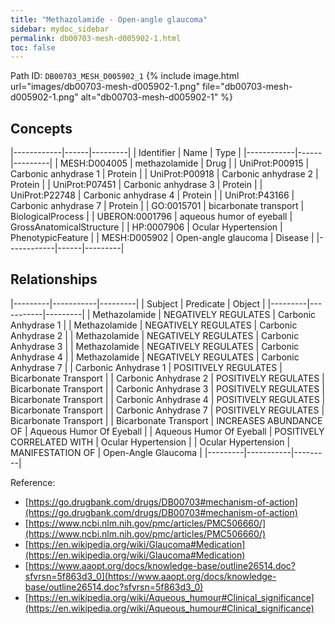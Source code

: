 ```yaml
---
title: "Methazolamide - Open-angle glaucoma"
sidebar: mydoc_sidebar
permalink: db00703-mesh-d005902-1.html
toc: false 
---
```



Path ID: `DB00703_MESH_D005902_1`
{% include image.html url="images/db00703-mesh-d005902-1.png" file="db00703-mesh-d005902-1.png" alt="db00703-mesh-d005902-1" %}

## Concepts

|------------|------|---------|
| Identifier | Name | Type    |
|------------|------|---------|
| MESH:D004005 | methazolamide | Drug |
| UniProt:P00915 | Carbonic anhydrase 1 | Protein |
| UniProt:P00918 | Carbonic anhydrase 2 | Protein |
| UniProt:P07451 | Carbonic anhydrase 3 | Protein |
| UniProt:P22748 | Carbonic anhydrase 4 | Protein |
| UniProt:P43166 | Carbonic anhydrase 7 | Protein |
| GO:0015701 | bicarbonate transport | BiologicalProcess |
| UBERON:0001796 | aqueous humor of eyeball | GrossAnatomicalStructure |
| HP:0007906 | Ocular Hypertension | PhenotypicFeature |
| MESH:D005902 | Open-angle glaucoma | Disease |
|------------|------|---------|

## Relationships

|---------|-----------|---------|
| Subject | Predicate | Object  |
|---------|-----------|---------|
| Methazolamide | NEGATIVELY REGULATES | Carbonic Anhydrase 1 |
| Methazolamide | NEGATIVELY REGULATES | Carbonic Anhydrase 2 |
| Methazolamide | NEGATIVELY REGULATES | Carbonic Anhydrase 3 |
| Methazolamide | NEGATIVELY REGULATES | Carbonic Anhydrase 4 |
| Methazolamide | NEGATIVELY REGULATES | Carbonic Anhydrase 7 |
| Carbonic Anhydrase 1 | POSITIVELY REGULATES | Bicarbonate Transport |
| Carbonic Anhydrase 2 | POSITIVELY REGULATES | Bicarbonate Transport |
| Carbonic Anhydrase 3 | POSITIVELY REGULATES | Bicarbonate Transport |
| Carbonic Anhydrase 4 | POSITIVELY REGULATES | Bicarbonate Transport |
| Carbonic Anhydrase 7 | POSITIVELY REGULATES | Bicarbonate Transport |
| Bicarbonate Transport | INCREASES ABUNDANCE OF | Aqueous Humor Of Eyeball |
| Aqueous Humor Of Eyeball | POSITIVELY CORRELATED WITH | Ocular Hypertension |
| Ocular Hypertension | MANIFESTATION OF | Open-Angle Glaucoma |
|---------|-----------|---------|

Reference: 
  - [https://go.drugbank.com/drugs/DB00703#mechanism-of-action](https://go.drugbank.com/drugs/DB00703#mechanism-of-action)
  - [https://www.ncbi.nlm.nih.gov/pmc/articles/PMC506660/](https://www.ncbi.nlm.nih.gov/pmc/articles/PMC506660/)
  - [https://en.wikipedia.org/wiki/Glaucoma#Medication](https://en.wikipedia.org/wiki/Glaucoma#Medication)
  - [https://www.aaopt.org/docs/knowledge-base/outline26514.doc?sfvrsn=5f863d3_0](https://www.aaopt.org/docs/knowledge-base/outline26514.doc?sfvrsn=5f863d3_0)
  - [https://en.wikipedia.org/wiki/Aqueous_humour#Clinical_significance](https://en.wikipedia.org/wiki/Aqueous_humour#Clinical_significance)
